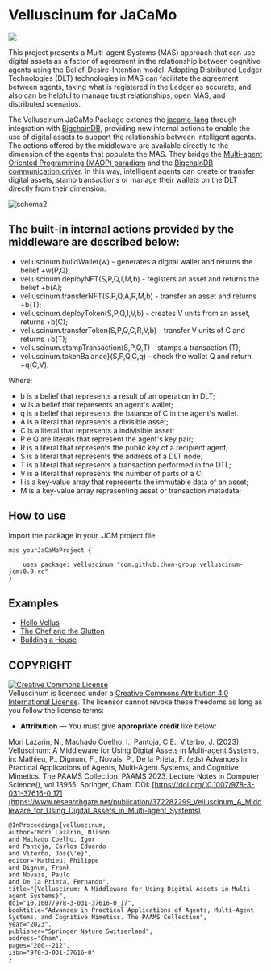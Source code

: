 # Velluscinum for JaCaMo
[![](https://jitpack.io/v/chon-group/velluscinum-jcm.svg)](https://jitpack.io/#chon-group/velluscinum-jcm)

This project presents a Multi-agent Systems (MAS) approach that can use digital assets as a factor of agreement in the relationship between cognitive agents using the Belief-Desire-Intention model. Adopting Distributed Ledger Technologies (DLT) technologies in MAS can facilitate the agreement between agents, taking what is registered in the Ledger as accurate, and also can be helpful to manage trust relationships, open MAS, and distributed scenarios. 

The Velluscinum JaCaMo Package extends the [jacamo-lang](https://github.com/jacamo-lang/jacamo) through integration with [BigchainDB](https://github.com/bigchaindb/bigchaindb), providing new internal actions to enable the use of digital assets to support the relationship between intelligent agents.
The actions offered by the middleware are available directly to the dimension of the agents that populate the MAS. They bridge the [Multi-agent Oriented Programming (MAOP) paradigm](https://doi.org/10.1016/j.scico.2011.10.004) and the [BigchainDB communication driver](https://github.com/bigchaindb/java-bigchaindb-driver). In this way, intelligent agents can create or transfer digital assets, stamp transactions or manage their wallets on the DLT directly from their dimension.

![schema2](https://github.com/chon-group/velluscinum-jcm/assets/32855001/aac47021-2c88-439b-b6cc-bccd2d48a355)

## The built-in internal actions provided by the middleware are described below:
- velluscinum.buildWallet(w) - generates a digital wallet and returns the belief +w(P,Q);
- velluscinum.deployNFT(S,P,Q,I,M,b) - registers an asset and returns the belief +b(A);
- velluscinum.transferNFT(S,P,Q,A,R,M,b) - transfer an asset and returns +b(T);
- velluscinum.deployToken(S,P,Q,I,V,b) - creates V units from an asset, returns +b(C);
- velluscinum.transferToken(S,P,Q,C,R,V,b) - transfer V units of C and returns +b(T);
- velluscinum.stampTransaction(S,P,Q,T) - stamps a transaction (T);
- velluscinum.tokenBalance}(S,P,Q,C,q) - check the wallet Q and return +q(C,V).

Where:
- b is a belief that represents a result of an operation in DLT;
- w is a belief that represents an agent's wallet;
- q is a belief that represents the balance of C in the agent's wallet.
- A is a literal that represents a divisible asset;
- C is a literal that represents a indivisible asset;
- P e Q are literals that represent the agent's key pair;
- R is a literal that represents the public key of a recipient agent;
- S is a literal that represents the address of a DLT node;
- T is a literal that represents a transaction performed in the DTL;
- V is a literal that represents the number of parts of a C;
- I is a key-value array that represents the immutable data of an asset;
- M is a key-value array representing asset or transaction metadata;

## How to use
Import the package in your .JCM project file
```
mas yourJaCaMoProject {
    ...
    uses package: velluscinum "com.github.chon-group:velluscinum-jcm:0.9-rc"
}
```
## Examples
+   [Hello Vellus](examples/01-hello-vellus)
+   [The Chef and the Glutton](examples/02-chef-glutton)
+   [Building a House](examples/03-house-building)


## COPYRIGHT
<a rel="license" href="http://creativecommons.org/licenses/by/4.0/"><img alt="Creative Commons License" style="border-width:0" src="https://i.creativecommons.org/l/by/4.0/88x31.png" /></a><br />Velluscinum is licensed under a <a rel="license" href="http://creativecommons.org/licenses/by/4.0/">Creative Commons Attribution 4.0 International License</a>. The licensor cannot revoke these freedoms as long as you follow the license terms:

* __Attribution__ — You must give __appropriate credit__ like below:

Mori Lazarin, N., Machado Coelho, I., Pantoja, C.E., Viterbo, J. (2023). Velluscinum: A Middleware for Using Digital Assets in Multi-agent Systems. In: Mathieu, P., Dignum, F., Novais, P., De la Prieta, F. (eds) Advances in Practical Applications of Agents, Multi-Agent Systems, and Cognitive Mimetics. The PAAMS Collection. PAAMS 2023. Lecture Notes in Computer Science(), vol 13955. Springer, Cham. DOI: [https://doi.org/10.1007/978-3-031-37616-0_17](https://www.researchgate.net/publication/372282299_Velluscinum_A_Middleware_for_Using_Digital_Assets_in_Multi-agent_Systems)


```
@InProceedings{velluscinum,
author="Mori Lazarin, Nilson
and Machado Coelho, Igor
and Pantoja, Carlos Eduardo
and Viterbo, Jos{\'e}",
editor="Mathieu, Philippe
and Dignum, Frank
and Novais, Paulo
and De la Prieta, Fernando",
title="{Velluscinum: A Middleware for Using Digital Assets in Multi-agent Systems}",
doi="10.1007/978-3-031-37616-0_17",
booktitle="Advances in Practical Applications of Agents, Multi-Agent Systems, and Cognitive Mimetics. The PAAMS Collection",
year="2023",
publisher="Springer Nature Switzerland",
address="Cham",
pages="200--212",
isbn="978-3-031-37616-0"
}
```